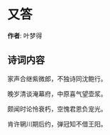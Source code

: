 # 又答

**作者**: 叶梦得

## 诗词内容

家声合继紫微郎，不独诗同沈鲍行。

晚岁清谈淹幕府，中原喜气望壶浆。

颇闻时论怜衰朽，空愧君恩负宠光。

肯许辋川期后约，弹冠知不借王阳。

